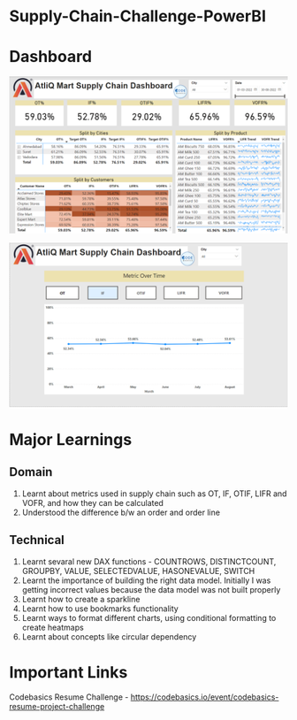 # Supply-Chain-Challenge-PowerBI

# Dashboard

![alt text](https://github.com/shravankshenoy/Supply-Chain-Challenge-PowerBI/blob/main/Supply%20Chain%20Dashboard%20Image.png?raw=true)

![alt text](https://github.com/shravankshenoy/Supply-Chain-Challenge-PowerBI/blob/main/Trend%20Analysis%20Image.png?raw=true)


# Major Learnings

## Domain
1. Learnt about metrics used in supply chain such as OT, IF, OTIF, LIFR and VOFR, and how they can be calculated
2. Understood the difference b/w an order and order line

## Technical

1. Learnt sevaral new DAX functions - COUNTROWS, DISTINCTCOUNT, GROUPBY, VALUE, SELECTEDVALUE, HASONEVALUE, SWITCH
2. Learnt the importance of building the right data model. Initially I was getting incorrect values because the data model was not built properly
3. Learnt how to create a sparkline
4. Learnt how to use bookmarks functionality
5. Learnt ways to format different charts, using conditional formatting to create heatmaps
4. Learnt about concepts like circular dependency

# Important Links

Codebasics Resume Challenge - https://codebasics.io/event/codebasics-resume-project-challenge
